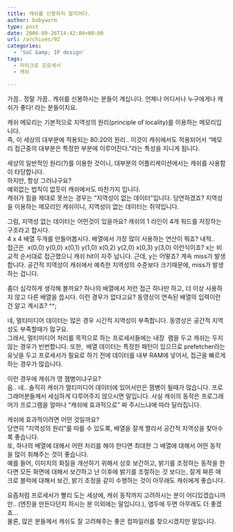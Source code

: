 ```yaml
---
title: 캐쉬를 신봉하지 말지어다.
author: babyworm
type: post
date: 2006-09-26T14:42:00+00:00
url: /archives/92
categories:
  - 'SoC &amp; IP design'
tags:
  - 마이크로 프로세서
  - 캐쉬

---
```

가끔.. 정말 가끔.. 캐쉬를 신봉하시는 분들이 계십니다. 언제나 어디서나 누구에게나 캐쉬가 좋다! 라는 분들이지요.

캐쉬 메모리는 기본적으로 지역성의 원리(principle of locality)를 이용하는 메모리입니다.  
즉, 이 세상의 대부분에 적용되는 80:20의 원리.. 이것이 캐쉬에서도 적용되어서 &#8220;메모리 접근중의 대부분은 특정한 부분에 이루어진다.&#8221;라는 특성을 지니게 됩니다. 

세상의 일반적인 원리(?)를 이용한 것이니, 대부분의 어플리케이션에서는 캐쉬를 사용함이 타당합니다.  
하지만, 항상 그러냐구요?  
예외없는 법칙이 없듯이 캐쉬에서도 마찬가지 입니다.  
캐쉬가 힘을 제대로 못쓰는 경우는 &#8220;지역성이 없는 데이터&#8221;입니다. 당연하겠죠? 지역성을 이용하는 메모리인 캐쉬이니, 지역성이 없는 데이터는 쥐약입니다. 

그럼, 지역성 없는 데이터는 어떤것이 있을까요? 캐쉬의 1 라인이 4개 워드를 저장하는 구조라고 합시다.  
4 x 4 배열 두개를 만들어봅시다. 배열에서 가장 많이 사용하는 연산이 뭐죠? 내적..  
접근은&nbsp; x(0,0) y(0,0) x(0,1) y(1,0) x(0,2) y(2,0) x(0,3) y(3,0) 이런식이죠? x는 비교적 순서대로 접근했으니 캐쉬 hit이 자주 납니다. 근데, y는 어떻죠? 계속 miss가 발생합니다. 공간적 지역성이 캐쉬에서 예측한 지역성의 수준보다 크기때문에, miss가 발생하는 겁니다. 

좀더 심각하게 생각해 볼까요? 하나의 배열에서 저런 접근 하나만 하고, 더 이상 사용하지 않고 다른 배열을 씁시다. 이런 경우가 없다고요? 동영상이 연속된 배열의 입력이란건 알고 계시죠? ^^;

네, 멀티미디어 데이터는 많은 경우 시간적 지역성이 부족합니다. 동영상은 공간적 지역성도 부족할때가 많구요.  
그래서, 멀티미디어 처리를 목적으로 하는 프로세서들에는 내장 &nbsp;램을 두고 캐쉬는 두지 않는 경우가 빈번합니다. 또한,&nbsp; 배열 데이터는 특정한 패턴이 있으므로 prefetcher라는 유닛을 두고 프로세서가 필요로 하기 전에 데이터를 내부 RAM에 넣어서, 접근을 빠르게 하는 경우가 많습니다. 

이런 경우에 캐쉬가 영 잼병이냐구요?  
음.. 네.. 솔직히 캐쉬가 멀티미디어 데이터에 있어서만은 잼병이 될때가 많습니다. 프로그래머분들께서 세심하게 다루어주지 않으시면 말입니다. 사실 캐쉬의 동작은 프로그래머가 프로그램을 얼마나 &#8220;캐쉬에 효과적으로&#8221; 짜 주시느냐에 따라 달라집니다. 

캐쉬에 효과적이려면 어떤 것일까요?  
당연히 &#8220;지역성의 원리&#8221;를 따를 수 있도록, 배열을 잘게 짤라서 공간적 지역성을 찾아수록 좋습니다.  
또, 하나의 배열에 대해서 어떤 처리를 해야 한다면 최대한 그 배열에 대해서 어떤 동작을 많이 취해주는 것이 좋습니다.  
예를 들어, 이미지의 화질을 개선하기 위해서 상호 보간하고, 밝기를 조정하는 동작을 한다면 모든 화면에 대해서 보간하고 난 이후에 밝기를 조절하는 것 보다는, 잘게 짜른 매크로 블럭에 대해서 보간, 밝기 조정을 같이 수행하는 것이 아무래도 캐쉬에게 좋습니다. 

요즘처럼 프로세서가 빨리 도는 세상에, 캐쉬 동작까지 고려하시는 분이 어디있겠습니까만.. (엔진을 만든다던지 하시는 분 이외에는 말입니다.), 염두에 두면 아무래도 더 좋겠죠&#8230;  
물론, 많은 분들께서 캐쉬도 잘 고려해주는 좋은 컴파일러를 찾으시겠지만 말입니다.<img decoding="async" src="https://i0.wp.com/babyworm.net/tatter/plugins/emoticons/emoticons/red(34).gif?w=625" alt="" data-recalc-dims="1" />